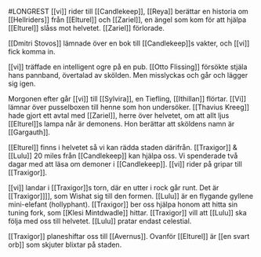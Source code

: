 #LONGREST
[[vi]] rider till [[Candlekeep]], [[Reya]] berättar en historia om [[Hellriders]] från [[Elturel]] och [[Zariel]], en ängel som kom för att hjälpa [[Elturel]] slåss mot helvetet. [[Zariel]] förlorade. 

[[Dmitri Stovos]] lämnade över en bok till [[Candlekeep]]s vakter, och [[vi]] fick komma in. 

[[vi]] träffade en intelligent ogre på en pub. [[Otto Flissing]] försökte stjäla hans pannband, övertalad av skölden. Men misslyckas och går och lägger sig igen. 

Morgonen efter går [[vi]] till [[Sylvira]], en Tiefling, [[Ithillan]] flörtar. [[Vi]] lämnar över pusselboxen till henne som hon undersöker. [[Thavius Kreeg]] hade gjort ett avtal med [[Zariel]], herre över helvetet, om att allt ljus [[Elturel]]s lampa når är demonens. Hon berättar att sköldens namn är [[Gargauth]]. 

[[Elturel]] finns i helvetet så vi kan rädda staden därifrån. [[Traxigor]] & [[Lulu]] 20 miles från [[Candlekeep]] kan hjälpa oss. Vi spenderade två dagar med att läsa om demoner i [[Candlekeep]]. [[vi]] rider på gripar till [[Traxigor]]. 

[[vi]] landar i [[Traxigor]]s torn, där en utter i rock går runt. Det är [[Traxigor]]]], som Wishat sig till den formen. [[Lulu]] är en flygande gyllene mini-elefant (hollyphant). 
[[Traxigor]] ber oss hjälpa honom att hitta sin tuning fork, som [[Klesi Mintdwadle]] hittar. 
[[Traxigor]] vill att [[Lulu]] ska följa med oss till helvetet. [[Lulu]] pratar endast celestial.

[[Traxigor]] planeshiftar oss till [[Avernus]]. Ovanför [[Elturel]] är [[en svart orb]] som skjuter blixtar på staden. 